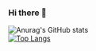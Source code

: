 ### Hi there 👋

<!--
**nyantama0616/nyantama0616** is a ✨ _special_ ✨ repository because its `README.md` (this file) appears on your GitHub profile.

Here are some ideas to get you started:

- 🔭 I’m currently working on ...
- 🌱 I’m currently learning ...
- 👯 I’m looking to collaborate on ...
- 🤔 I’m looking for help with ...
- 💬 Ask me about ...
- 📫 How to reach me: ...
- 😄 Pronouns: ...
- ⚡ Fun fact: ...
-->

![Anurag's GitHub stats](https://github-readme-stats.vercel.app/api?username=nyantama0616&show_icons=true&theme=tokyonight) <br>
[![Top Langs](https://github-readme-stats.vercel.app/api/top-langs/?username=nyantama0616&layout=compact&theme=nord&hide=CSS)](https://github.com/anuraghazra/github-readme-stats)
